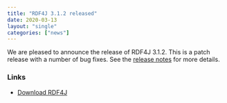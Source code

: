 ```yaml
---
title: "RDF4J 3.1.2 released"
date: 2020-03-13
layout: "single"
categories: ["news"]
---
```

We are pleased to announce the release of RDF4J 3.1.2. This is a patch release with a number of bug fixes. See the [release notes](/release-notes/#3-1-2) for more details.
<!--more-->
### Links

- [Download RDF4J](/download/)
